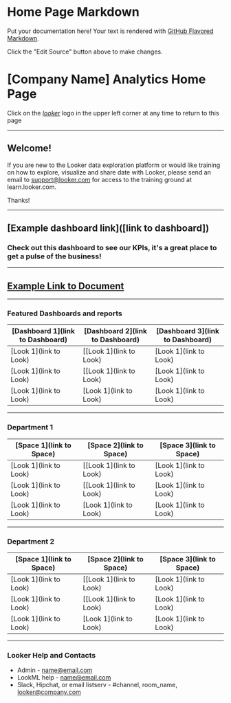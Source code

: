 # Home Page Markdown

Put your documentation here! Your text is rendered with [GitHub Flavored Markdown](https://help.github.com/articles/github-flavored-markdown).

Click the "Edit Source" button above to make changes.

# [Company Name] Analytics Home Page
Click on the [_looker_](https://[customer_looker_url) logo in the upper left corner at any time to return to this page

---

## Welcome!

If you are new to the Looker data exploration platform or would like training on how to explore, visualize and share date with Looker, please send an email to <support@looker.com> for access to the training ground at learn.looker.com.

Thanks!

---

## [Example dashboard link]([link to dashboard])
### Check out this dashboard to see our KPIs, it's a great place to get a pulse of the business!
---

## [Example Link to Document](https://localhost:9999/projects/tom_training/files/test_1.md)

---

### Featured Dashboards and reports

[Dashboard 1](link to Dashboard) | [Dashboard 2](link to Dashboard) | [Dashboard 3](link to Dashboard)
-- | -- | --
[Look 1](link to Look)  | [[Look 1](link to Look)   | [Look 1](link to Look)
[Look 1](link to Look)  | [[Look 1](link to Look)   | [Look 1](link to Look)
[Look 1](link to Look)  | [Look 1](link to Look)  | [Look 1](link to Look)


---

### Department 1

[Space 1](link to Space) | [Space 2](link to Space)| [Space 3](link to Space)
-- | -- | -- |
[Look 1](link to Look)  | [[Look 1](link to Look)   | [Look 1](link to Look)
[Look 1](link to Look)  | [[Look 1](link to Look)   | [Look 1](link to Look)
[Look 1](link to Look)  | [Look 1](link to Look)  | [Look 1](link to Look)


---

### Department 2

[Space 1](link to Space) | [Space 2](link to Space)| [Space 3](link to Space)
-- | -- | -- |
[Look 1](link to Look)  | [[Look 1](link to Look)   | [Look 1](link to Look)
[Look 1](link to Look)  | [[Look 1](link to Look)   | [Look 1](link to Look)
[Look 1](link to Look)  | [Look 1](link to Look)  | [Look 1](link to Look)

___

### Looker Help and Contacts
- Admin - name@email.com
- LookML help - name@email.com
- Slack, Hipchat, or email listserv - #channel, room_name, looker@company.com
